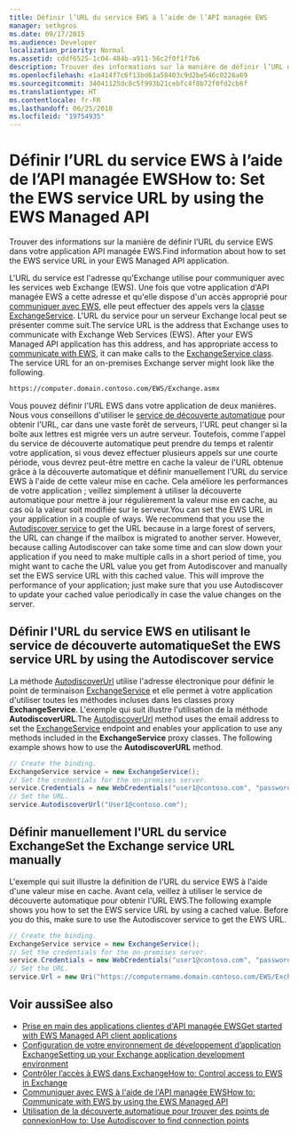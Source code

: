 ```yaml
---
title: Définir l’URL du service EWS à l’aide de l’API managée EWS
manager: sethgros
ms.date: 09/17/2015
ms.audience: Developer
localization_priority: Normal
ms.assetid: cddf6525-1c04-484b-a911-56c2f0f1f7b6
description: Trouver des informations sur la manière de définir l’URL du service EWS dans votre application API managée EWS.
ms.openlocfilehash: e1a414f7c6f13bd61a58403c9d2be546c0226a69
ms.sourcegitcommit: 34041125dc8c5f993b21cebfc4f8b72f0fd2cb6f
ms.translationtype: HT
ms.contentlocale: fr-FR
ms.lasthandoff: 06/25/2018
ms.locfileid: "19754935"
---
```

# <a name="set-the-ews-service-url-by-using-the-ews-managed-api"></a><span data-ttu-id="dc7ba-103">Définir l’URL du service EWS à l’aide de l’API managée EWS</span><span class="sxs-lookup"><span data-stu-id="dc7ba-103">How to: Set the EWS service URL by using the EWS Managed API</span></span>

<span data-ttu-id="dc7ba-104">Trouver des informations sur la manière de définir l’URL du service EWS dans votre application API managée EWS.</span><span class="sxs-lookup"><span data-stu-id="dc7ba-104">Find information about how to set the EWS service URL in your EWS Managed API application.</span></span>
  
<span data-ttu-id="dc7ba-p101">L'URL du service est l'adresse qu'Exchange utilise pour communiquer avec les services web Exchange (EWS). Une fois que votre application d'API managée EWS a cette adresse et qu'elle dispose d'un accès approprié pour [communiquer avec EWS](how-to-communicate-with-ews-by-using-the-ews-managed-api.md), elle peut effectuer des appels vers la [classe ExchangeService](http://msdn.microsoft.com/fr-FR/library/microsoft.exchange.webservices.data.exchangeservice%28v=exchg.80%29.aspx). L'URL du service pour un serveur Exchange local peut se présenter comme suit.</span><span class="sxs-lookup"><span data-stu-id="dc7ba-p101">The service URL is the address that Exchange uses to communicate with Exchange Web Services (EWS). After your EWS Managed API application has this address, and has appropriate access to [communicate with EWS](how-to-communicate-with-ews-by-using-the-ews-managed-api.md), it can make calls to the [ExchangeService class](http://msdn.microsoft.com/fr-FR/library/microsoft.exchange.webservices.data.exchangeservice%28v=exchg.80%29.aspx). The service URL for an on-premises Exchange server might look like the following.</span></span> 
  
```HTML
https://computer.domain.contoso.com/EWS/Exchange.asmx
```

<span data-ttu-id="dc7ba-p102">Vous pouvez définir l'URL EWS dans votre application de deux manières. Nous vous conseillons d'utiliser le [service de découverte automatique](http://msdn.microsoft.com/library/39726b67-2eb2-451b-9307-cfd0b518b55c%28Office.15%29.aspx) pour obtenir l'URL, car dans une vaste forêt de serveurs, l'URL peut changer si la boîte aux lettres est migrée vers un autre serveur. Toutefois, comme l'appel du service de découverte automatique peut prendre du temps et ralentir votre application, si vous devez effectuer plusieurs appels sur une courte période, vous devrez peut-être mettre en cache la valeur de l'URL obtenue grâce à la découverte automatique et définir manuellement l'URL du service EWS à l'aide de cette valeur mise en cache. Cela améliore les performances de votre application ; veillez simplement à utiliser la découverte automatique pour mettre à jour régulièrement la valeur mise en cache, au cas où la valeur soit modifiée sur le serveur.</span><span class="sxs-lookup"><span data-stu-id="dc7ba-p102">You can set the EWS URL in your application in a couple of ways. We recommend that you use the [Autodiscover service](http://msdn.microsoft.com/library/39726b67-2eb2-451b-9307-cfd0b518b55c%28Office.15%29.aspx) to get the URL because in a large forest of servers, the URL can change if the mailbox is migrated to another server. However, because calling Autodiscover can take some time and can slow down your application if you need to make multiple calls in a short period of time, you might want to cache the URL value you get from Autodiscover and manually set the EWS service URL with this cached value. This will improve the performance of your application; just make sure that you use Autodiscover to update your cached value periodically in case the value changes on the server.</span></span> 
  
## <a name="set-the-ews-service-url-by-using-the-autodiscover-service"></a><span data-ttu-id="dc7ba-112">Définir l'URL du service EWS en utilisant le service de découverte automatique</span><span class="sxs-lookup"><span data-stu-id="dc7ba-112">Set the EWS service URL by using the Autodiscover service</span></span>
<span data-ttu-id="dc7ba-113"><a name="bk_SetURLusingAutoDiscover"> </a></span><span class="sxs-lookup"><span data-stu-id="dc7ba-113"></span></span>

<span data-ttu-id="dc7ba-p103">La méthode [AutodiscoverUrl](http://msdn.microsoft.com/fr-FR/library/microsoft.exchange.webservices.data.exchangeservice.autodiscoverurl%28v=exchg.80%29.aspx) utilise l'adresse électronique pour définir le point de terminaison [ExchangeService](http://msdn.microsoft.com/fr-FR/library/microsoft.exchange.webservices.data.exchangeservice%28v=exchg.80%29.aspx) et elle permet à votre application d'utiliser toutes les méthodes incluses dans les classes proxy **ExchangeService**. L'exemple qui suit illustre l'utilisation de la méthode **AutodiscoverURL**.</span><span class="sxs-lookup"><span data-stu-id="dc7ba-p103">The [AutodiscoverUrl](http://msdn.microsoft.com/fr-FR/library/microsoft.exchange.webservices.data.exchangeservice.autodiscoverurl%28v=exchg.80%29.aspx) method uses the email address to set the [ExchangeService](http://msdn.microsoft.com/fr-FR/library/microsoft.exchange.webservices.data.exchangeservice%28v=exchg.80%29.aspx) endpoint and enables your application to use any methods included in the **ExchangeService** proxy classes. The following example shows how to use the **AutodiscoverURL** method.</span></span> 
  
```cs
// Create the binding.
ExchangeService service = new ExchangeService();
// Set the credentials for the on-premises server.
service.Credentials = new WebCredentials("user1@contoso.com", "password");
// Set the URL.
service.AutodiscoverUrl("User1@contoso.com");

```

## <a name="set-the-exchange-service-url-manually"></a><span data-ttu-id="dc7ba-116">Définir manuellement l'URL du service Exchange</span><span class="sxs-lookup"><span data-stu-id="dc7ba-116">Set the Exchange service URL manually</span></span>
<span data-ttu-id="dc7ba-117"><a name="bk_SetURLmanually"> </a></span><span class="sxs-lookup"><span data-stu-id="dc7ba-117"></span></span>

<span data-ttu-id="dc7ba-p104">L'exemple qui suit illustre la définition de l'URL du service EWS à l'aide d'une valeur mise en cache. Avant cela, veillez à utiliser le service de découverte automatique pour obtenir l'URL EWS.</span><span class="sxs-lookup"><span data-stu-id="dc7ba-p104">The following example shows you how to set the EWS service URL by using a cached value. Before you do this, make sure to use the Autodiscover service to get the EWS URL.</span></span>
  
```cs
// Create the binding.
ExchangeService service = new ExchangeService();
// Set the credentials for the on-premises server.
service.Credentials = new WebCredentials("user1@contoso.com", "password");
// Set the URL.
service.Url = new Uri("https://computername.domain.contoso.com/EWS/Exchange.asmx");

```

## <a name="see-also"></a><span data-ttu-id="dc7ba-120">Voir aussi</span><span class="sxs-lookup"><span data-stu-id="dc7ba-120">See also</span></span>

- [<span data-ttu-id="dc7ba-121">Prise en main des applications clientes d'API managée EWS</span><span class="sxs-lookup"><span data-stu-id="dc7ba-121">Get started with EWS Managed API client applications</span></span>](get-started-with-ews-managed-api-client-applications.md)   
- [<span data-ttu-id="dc7ba-122">Configuration de votre environnement de développement d’application Exchange</span><span class="sxs-lookup"><span data-stu-id="dc7ba-122">Setting up your Exchange application development environment</span></span>](setting-up-your-exchange-application-development-environment.md)   
- [<span data-ttu-id="dc7ba-123">Contrôler l’accès à EWS dans Exchange</span><span class="sxs-lookup"><span data-stu-id="dc7ba-123">How to: Control access to EWS in Exchange</span></span>](how-to-control-access-to-ews-in-exchange.md) 
- [<span data-ttu-id="dc7ba-124">Communiquer avec EWS à l'aide de l'API managée EWS</span><span class="sxs-lookup"><span data-stu-id="dc7ba-124">How to: Communicate with EWS by using the EWS Managed API</span></span>](how-to-communicate-with-ews-by-using-the-ews-managed-api.md)  
- [<span data-ttu-id="dc7ba-125">Utilisation de la découverte automatique pour trouver des points de connexion</span><span class="sxs-lookup"><span data-stu-id="dc7ba-125">How to: Use Autodiscover to find connection points</span></span>](how-to-use-autodiscover-to-find-connection-points.md)
    

